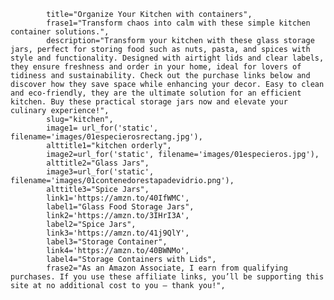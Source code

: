             title="Organize Your Kitchen with containers",
            frase1="Transform chaos into calm with these simple kitchen container solutions.",
            description="Transform your kitchen with these glass storage jars, perfect for storing food such as nuts, pasta, and spices with style and functionality. Designed with airtight lids and clear labels, they ensure freshness and order in your home, ideal for lovers of tidiness and sustainability. Check out the purchase links below and discover how they save space while enhancing your decor. Easy to clean and eco-friendly, they are the ultimate solution for an efficient kitchen. Buy these practical storage jars now and elevate your culinary experience!",
            slug="kitchen",
            image1= url_for('static', filename='images/01especierosrectang.jpg'),  
            alttitle1="kitchen orderly",
            image2=url_for('static', filename='images/01especieros.jpg'),
            alttitle2="Glass Jars",
            image3=url_for('static', filename='images/01contenedorestapadevidrio.png'),
            alttitle3="Spice Jars",
            link1='https://amzn.to/40IfWMC',
            label1="Glass Food Storage Jars",
            link2='https://amzn.to/3IHrI3A',
            label2="Spice Jars",
            link3='https://amzn.to/41j9QlY',
            label3="Storage Container",
            link4='https://amzn.to/40BWNMo',
            label4="Storage Containers with Lids",
            frase2="As an Amazon Associate, I earn from qualifying purchases. If you use these affiliate links, you’ll be supporting this site at no additional cost to you — thank you!",